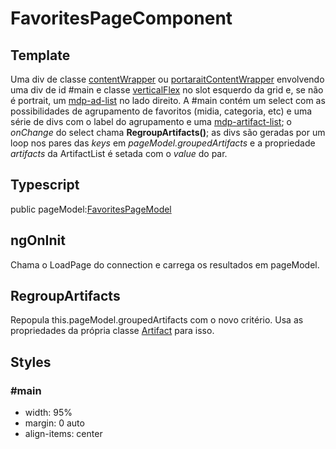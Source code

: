 # FavoritesPageComponent

## Template
Uma div de classe [contentWrapper](/Docs/src/Styles.md#.contentWrapper) ou [portaraitContentWrapper](/Docs/src/Styles.md#.contentWrapperPortrait) envolvendo uma div de id #main e classe [verticalFlex](/Docs/src/Styles.md#.verticalFlex) no slot esquerdo da grid e, se não é portrait, um [mdp-ad-list](/Docs/src/app/components/structure/AdList.md) no lado direito. A #main contém um select com as possibilidades de agrupamento de favoritos (midia, categoria, etc) e uma série de divs com o label do agrupamento e uma [mdp-artifact-list](/Docs/src/app/components/structure/ArtifactList.md); o *onChange* do select chama **RegroupArtifacts()**; as divs são geradas por um loop nos pares das *keys* em *pageModel.groupedArtifacts* e a propriedade *artifacts* da ArtifactList é setada com o *value* do par.  
## Typescript
public pageModel:[FavoritesPageModel](/Docs/src/app/models/pages/FavoritesPageModel.md)
## ngOnInit
Chama o LoadPage do connection e carrega os resultados em pageModel. 
## RegroupArtifacts
Repopula this.pageModel.groupedArtifacts com o novo critério. Usa as propriedades da própria classe [Artifact](/Docs/src/app/models/artifacts/Artifact.md) para isso.
## Styles
### \#main 
- width: 95%
- margin: 0 auto
- align-items: center